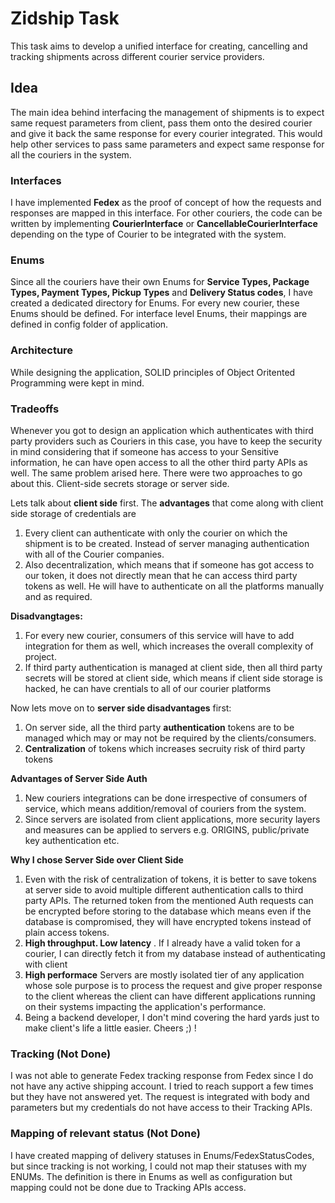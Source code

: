 # Zidship Task
This task aims to develop a unified interface for creating, cancelling and tracking shipments across different courier service providers.

## Idea
The main idea behind interfacing the management of shipments is to expect same request parameters from client, pass them onto the desired courier and give it back the same response for every courier integrated. This would help other services to pass same parameters and expect same response for all the couriers in the system.

### Interfaces
I have implemented __Fedex__ as the proof of concept of how the requests and responses are mapped in this interface. For other couriers, the code can be written by implementing __CourierInterface__ or __CancellableCourierInterface__ depending on the type of Courier to be integrated with the system.

### Enums
Since all the couriers have their own Enums for __Service Types, Package Types, Payment Types, Pickup Types__ and __Delivery Status codes__, I have created a dedicated directory for Enums. For every new courier, these Enums should be defined. For interface level Enums, their mappings are defined in config folder of application.

### Architecture
While designing the application, SOLID principles of Object Oritented Programming were kept in mind.

### Tradeoffs
Whenever you got to design an application which authenticates with third party providers such as Couriers in this case, you have to keep the security in mind considering that if someone has access to your Sensitive information, he can have open access to all the other third party APIs as well.
The same problem arised here. There were two approaches to go about this. Client-side secrets storage or server side. 

Lets talk about __client side__ first. The __advantages__ that come along with client side storage of credentials are
1. Every client can authenticate with only the courier on which the shipment is to be created. Instead of server managing authentication with all of the Courier companies.
2. Also decentralization, which means that if someone has got access to our token, it does not directly mean that he can access third party tokens as well. He will have to authenticate on all the platforms manually and as required.

__Disadvangtages:__
1. For every new courier, consumers of this service will have to add integration for them as well, which increases the overall complexity of project.
2. If third party authentication is managed at client side, then all third party secrets will be stored at client side, which means if client side storage is hacked, he can have crentials to all of our courier platforms

Now lets move on to __server side disadvantages__ first:
1. On server side, all the third party __authentication__ tokens are to be managed which may or may not be required by the clients/consumers.
2. __Centralization__ of tokens which increases secruity risk of third party tokens

__Advantages of Server Side Auth__
1. New couriers integrations can be done irrespective of consumers of service, which means addition/removal of couriers from the system.
2. Since servers are isolated from client applications, more security layers and measures can be applied to servers e.g. ORIGINS, public/private key authentication etc.

__Why I chose Server Side over Client Side__
1. Even with the risk of centralization of tokens, it is better to save tokens at server side to avoid multiple different authentication calls to third party APIs. The returned token from the mentioned Auth requests can be encrypted before storing to the database which means even if the database is compromised, they will have encrypted tokens instead of plain access tokens.
2. __High throughput. Low latency__ . If I already have a valid token for a courier, I can directly fetch it from my database instead of authenticating with client
3. __High performace__ Servers are mostly isolated tier of any application whose sole purpose is to process the request and give proper response to the client whereas the client can have different applications running on their systems impacting the application's performance.
4. Being a backend developer, I don't mind covering the hard yards just to make client's life a little easier. Cheers ;) !

### Tracking (Not Done)
I was not able to generate Fedex tracking response from Fedex since I do not have any active shipping account. I tried to reach support a few times but they have not answered yet. The request is integrated with body and parameters but my credentials do not have access to their Tracking APIs.

### Mapping of relevant status (Not Done)
I have created mapping of delivery statuses in Enums/FedexStatusCodes, but since tracking is not working, I could not map their statuses with my ENUMs. The definition is there in Enums as well as configuration but mapping could not be done due to Tracking APIs access.


